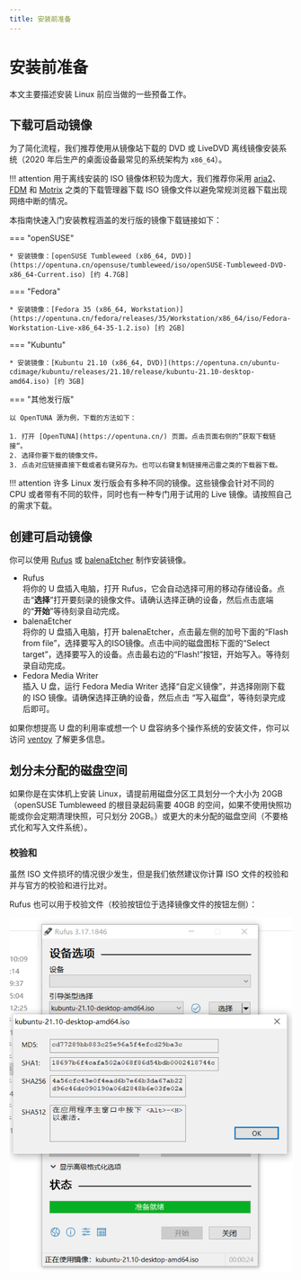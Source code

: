 ```yaml
---
title: 安装前准备
---
```


# 安装前准备

本文主要描述安装 Linux 前应当做的一些预备工作。

## 下载可启动镜像

为了简化流程，我们推荐使用从镜像站下载的 DVD 或 LiveDVD 离线镜像安装系统（2020 年后生产的桌面设备最常见的系统架构为 `x86_64`）。

!!! attention
    用于离线安装的 ISO 镜像体积较为庞大，我们推荐你采用 [aria2](https://aria2.github.io/)、[FDM](https://www.freedownloadmanager.org/zh/) 和 [Motrix](https://motrix.app/) 之类的下载管理器下载 ISO 镜像文件以避免常规浏览器下载出现网络中断的情况。

本指南快速入门安装教程涵盖的发行版的镜像下载链接如下：

=== "openSUSE"

    * 安装镜像：[openSUSE Tumbleweed (x86_64, DVD)](https://opentuna.cn/opensuse/tumbleweed/iso/openSUSE-Tumbleweed-DVD-x86_64-Current.iso) [约 4.7GB]

=== "Fedora"

    * 安装镜像：[Fedora 35 (x86_64, Workstation)](https://opentuna.cn/fedora/releases/35/Workstation/x86_64/iso/Fedora-Workstation-Live-x86_64-35-1.2.iso) [约 2GB]

=== "Kubuntu"

    * 安装镜像：[Kubuntu 21.10 (x86_64, DVD)](https://opentuna.cn/ubuntu-cdimage/kubuntu/releases/21.10/release/kubuntu-21.10-desktop-amd64.iso) [约 3GB]

=== "其他发行版"

    以 OpenTUNA 源为例，下载的方法如下：

    1. 打开 [OpenTUNA](https://opentuna.cn/) 页面。点击页面右侧的”获取下载链接“。
    2. 选择你要下载的镜像文件。
    3. 点击对应链接直接下载或者右键另存为。也可以右键复制链接用迅雷之类的下载器下载。

!!! attention
    许多 Linux 发行版会有多种不同的镜像。这些镜像会针对不同的 CPU 或者带有不同的软件，同时也有一种专门用于试用的 Live 镜像。请按照自己的需求下载。


## 创建可启动镜像

你可以使用 [Rufus](https://rufus.ie/zh/) 或 [balenaEtcher](https://www.balena.io/etcher/) 制作安装镜像。

- Rufus  
  将你的 U 盘插入电脑，打开 Rufus，它会自动选择可用的移动存储设备。点击“**选择**”打开要刻录的镜像文件。请确认选择正确的设备，然后点击底端的“**开始**”等待刻录自动完成。
- balenaEtcher  
  将你的 U 盘插入电脑，打开 balenaEtcher，点击最左侧的加号下面的“Flash from file”，选择要写入的ISO镜像。点击中间的磁盘图标下面的“Select target”，选择要写入的设备。点击最右边的“Flash!”按钮，开始写入。等待刻录自动完成。
- Fedora Media Writer  
  插入 U 盘，运行 Fedora Media Writer 选择“自定义镜像”，并选择刚刚下载的 ISO 镜像。请确保选择正确的设备，然后点击 “写入磁盘”，等待刻录完成后即可。

如果你想提高 U 盘的利用率或想一个 U 盘容纳多个操作系统的安装文件，你可以访问 [ventoy](https://www.ventoy.net/cn/index.html) 了解更多信息。

## 划分未分配的磁盘空间

如果你是在实体机上安装 Linux，请提前用磁盘分区工具划分一个大小为 20GB（openSUSE Tumbleweed 的根目录起码需要 40GB 的空间，如果不使用快照功能或你会定期清理快照，可只划分 20GB。）或更大的未分配的磁盘空间（不要格式化和写入文件系统）。

### 校验和

虽然 ISO 文件损坏的情况很少发生，但是我们依然建议你计算 ISO 文件的校验和并与官方的校验和进行比对。

Rufus 也可以用于校验文件（校验按钮位于选择镜像文件的按钮左侧）：

![Chek-Hash](./assets/misc/check-hash.png)
